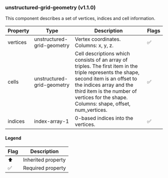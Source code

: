 ### unstructured-grid-geometry (v1.1.0)
This component describes a set of vertices, indices and cell information.

| Property | Type | Description | Flags |
|---|---|---|---|
| vertices | unstructured-grid-geometry | Vertex coordinates. Columns: x, y, z. | ✅ |
| cells | unstructured-grid-geometry | Cell descriptions which consists of an array of triples. The first item in the triple represents the shape, second item is an offset to the indices array and the third item is the number of vertices for the shape. Columns: shape, offset, num_vertices. | ✅ |
| indices | index-array-1 | 0-based indices into the vertices. | ✅ |


#### Legend

| Flag | Description |
| --- | --- |
| ⬆️ | Inherited property |
| ✅ | Required property |

